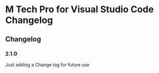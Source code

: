 # M Tech Pro for Visual Studio Code Changelog

## Changelog

### 2.1.0

Just adding a Change log for future use